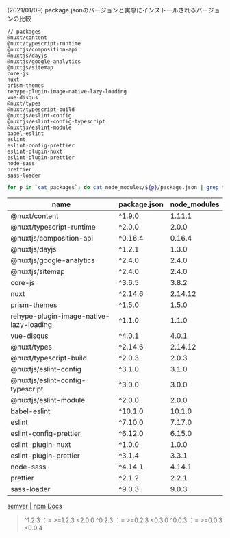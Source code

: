 (2021/01/09) package.jsonのバージョンと実際にインストールされるバージョンの比較

```
// packages
@nuxt/content
@nuxt/typescript-runtime
@nuxtjs/composition-api
@nuxtjs/dayjs
@nuxtjs/google-analytics
@nuxtjs/sitemap
core-js
nuxt
prism-themes
rehype-plugin-image-native-lazy-loading
vue-disqus
@nuxt/types
@nuxt/typescript-build
@nuxtjs/eslint-config
@nuxtjs/eslint-config-typescript
@nuxtjs/eslint-module
babel-eslint
eslint
eslint-config-prettier
eslint-plugin-nuxt
eslint-plugin-prettier
node-sass
prettier
sass-loader
```

```sh
for p in `cat packages`; do cat node_modules/${p}/package.json | grep \"version\"; done > versions
```

|name|package.json|node_modules|
|---|---|---|
|@nuxt/content|^1.9.0|1.11.1|
|@nuxt/typescript-runtime|^2.0.0|2.0.0|
|@nuxtjs/composition-api|^0.16.4|0.16.4|
|@nuxtjs/dayjs|^1.2.1|1.3.0|
|@nuxtjs/google-analytics|^2.4.0|2.4.0|
|@nuxtjs/sitemap|^2.4.0|2.4.0|
|core-js|^3.6.5|3.8.2|
|nuxt|^2.14.6|2.14.12|
|prism-themes|^1.5.0|1.5.0|
|rehype-plugin-image-native-lazy-loading|^1.1.0|1.1.0|
|vue-disqus|^4.0.1|4.0.1|
|@nuxt/types|^2.14.6|2.14.12|
|@nuxt/typescript-build|^2.0.3|2.0.3|
|@nuxtjs/eslint-config|^3.1.0|3.1.0|
|@nuxtjs/eslint-config-typescript|^3.0.0|3.0.0|
|@nuxtjs/eslint-module|^2.0.0|2.0.0|
|babel-eslint|^10.1.0|10.1.0|
|eslint|^7.10.0|7.17.0|
|eslint-config-prettier|^6.12.0|6.15.0|
|eslint-plugin-nuxt|^1.0.0|1.0.0|
|eslint-plugin-prettier|^3.1.4|3.3.1|
|node-sass|^4.14.1|4.14.1|
|prettier|^2.1.2|2.2.1|
|sass-loader|^9.0.3|9.0.3|

[semver | npm Docs](https://docs.npmjs.com/cli/v6/using-npm/semver#caret-ranges-123-025-004)

> ^1.2.3 ：= >=1.2.3 <2.0.0
> ^0.2.3 ：= >=0.2.3 <0.3.0
> ^0.0.3 ：= >=0.0.3 <0.0.4
